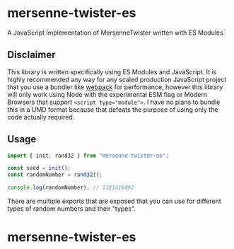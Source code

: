 # mersenne-twister-es

A JavaScript Implementation of MersenneTwister written with ES Modules

## Disclaimer

This library is written specifically using ES Modules and JavaScript.
It is highly recommended any way for any scaled production JavaScript project that you use a bundler like [webpack](https://webpack.js.org/) for performance, however this library will only work using Node with the experimental ESM flag or Modern Browsers that support `<script type="module">`. I have no plans to bundle this in a UMD format because that defeats the purpose of using only the code actually required.

## Usage

```js
import { init, rand32 } from "mersenne-twister-es";

const seed = init();
const randomNumber = rand32();

console.log(randomNumber); // 1181416492
```

There are multiple exports that are exposed that you can use for different types of random numbers and their "types".
# mersenne-twister-es
